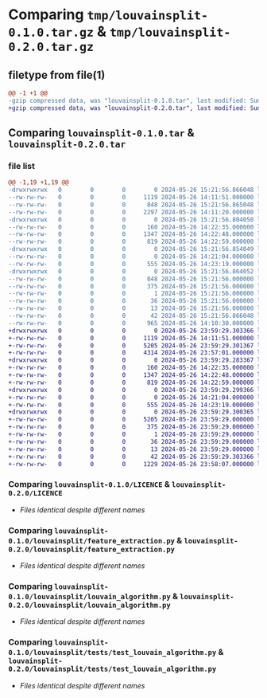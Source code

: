 # Comparing `tmp/louvainsplit-0.1.0.tar.gz` & `tmp/louvainsplit-0.2.0.tar.gz`

## filetype from file(1)

```diff
@@ -1 +1 @@
-gzip compressed data, was "louvainsplit-0.1.0.tar", last modified: Sun May 26 15:21:56 2024, max compression
+gzip compressed data, was "louvainsplit-0.2.0.tar", last modified: Sun May 26 23:59:29 2024, max compression
```

## Comparing `louvainsplit-0.1.0.tar` & `louvainsplit-0.2.0.tar`

### file list

```diff
@@ -1,19 +1,19 @@
-drwxrwxrwx   0        0        0        0 2024-05-26 15:21:56.866048 louvainsplit-0.1.0/
--rw-rw-rw-   0        0        0     1119 2024-05-26 14:11:51.000000 louvainsplit-0.1.0/LICENCE
--rw-rw-rw-   0        0        0      848 2024-05-26 15:21:56.865048 louvainsplit-0.1.0/PKG-INFO
--rw-rw-rw-   0        0        0     2297 2024-05-26 14:11:20.000000 louvainsplit-0.1.0/README.md
-drwxrwxrwx   0        0        0        0 2024-05-26 15:21:56.804050 louvainsplit-0.1.0/louvainsplit/
--rw-rw-rw-   0        0        0      160 2024-05-26 14:22:35.000000 louvainsplit-0.1.0/louvainsplit/__init__.py
--rw-rw-rw-   0        0        0     1347 2024-05-26 14:22:48.000000 louvainsplit-0.1.0/louvainsplit/feature_extraction.py
--rw-rw-rw-   0        0        0      819 2024-05-26 14:22:59.000000 louvainsplit-0.1.0/louvainsplit/louvain_algorithm.py
-drwxrwxrwx   0        0        0        0 2024-05-26 15:21:56.854049 louvainsplit-0.1.0/louvainsplit/tests/
--rw-rw-rw-   0        0        0        0 2024-05-26 14:21:04.000000 louvainsplit-0.1.0/louvainsplit/tests/__init__.py
--rw-rw-rw-   0        0        0      555 2024-05-26 14:23:19.000000 louvainsplit-0.1.0/louvainsplit/tests/test_louvain_algorithm.py
-drwxrwxrwx   0        0        0        0 2024-05-26 15:21:56.864052 louvainsplit-0.1.0/louvainsplit.egg-info/
--rw-rw-rw-   0        0        0      848 2024-05-26 15:21:56.000000 louvainsplit-0.1.0/louvainsplit.egg-info/PKG-INFO
--rw-rw-rw-   0        0        0      375 2024-05-26 15:21:56.000000 louvainsplit-0.1.0/louvainsplit.egg-info/SOURCES.txt
--rw-rw-rw-   0        0        0        1 2024-05-26 15:21:56.000000 louvainsplit-0.1.0/louvainsplit.egg-info/dependency_links.txt
--rw-rw-rw-   0        0        0       36 2024-05-26 15:21:56.000000 louvainsplit-0.1.0/louvainsplit.egg-info/requires.txt
--rw-rw-rw-   0        0        0       13 2024-05-26 15:21:56.000000 louvainsplit-0.1.0/louvainsplit.egg-info/top_level.txt
--rw-rw-rw-   0        0        0       42 2024-05-26 15:21:56.866048 louvainsplit-0.1.0/setup.cfg
--rw-rw-rw-   0        0        0      965 2024-05-26 14:10:30.000000 louvainsplit-0.1.0/setup.py
+drwxrwxrwx   0        0        0        0 2024-05-26 23:59:29.303366 louvainsplit-0.2.0/
+-rw-rw-rw-   0        0        0     1119 2024-05-26 14:11:51.000000 louvainsplit-0.2.0/LICENCE
+-rw-rw-rw-   0        0        0     5205 2024-05-26 23:59:29.301367 louvainsplit-0.2.0/PKG-INFO
+-rw-rw-rw-   0        0        0     4314 2024-05-26 23:57:01.000000 louvainsplit-0.2.0/README.md
+drwxrwxrwx   0        0        0        0 2024-05-26 23:59:29.283367 louvainsplit-0.2.0/louvainsplit/
+-rw-rw-rw-   0        0        0      160 2024-05-26 14:22:35.000000 louvainsplit-0.2.0/louvainsplit/__init__.py
+-rw-rw-rw-   0        0        0     1347 2024-05-26 14:22:48.000000 louvainsplit-0.2.0/louvainsplit/feature_extraction.py
+-rw-rw-rw-   0        0        0      819 2024-05-26 14:22:59.000000 louvainsplit-0.2.0/louvainsplit/louvain_algorithm.py
+drwxrwxrwx   0        0        0        0 2024-05-26 23:59:29.299366 louvainsplit-0.2.0/louvainsplit/tests/
+-rw-rw-rw-   0        0        0        0 2024-05-26 14:21:04.000000 louvainsplit-0.2.0/louvainsplit/tests/__init__.py
+-rw-rw-rw-   0        0        0      555 2024-05-26 14:23:19.000000 louvainsplit-0.2.0/louvainsplit/tests/test_louvain_algorithm.py
+drwxrwxrwx   0        0        0        0 2024-05-26 23:59:29.300365 louvainsplit-0.2.0/louvainsplit.egg-info/
+-rw-rw-rw-   0        0        0     5205 2024-05-26 23:59:29.000000 louvainsplit-0.2.0/louvainsplit.egg-info/PKG-INFO
+-rw-rw-rw-   0        0        0      375 2024-05-26 23:59:29.000000 louvainsplit-0.2.0/louvainsplit.egg-info/SOURCES.txt
+-rw-rw-rw-   0        0        0        1 2024-05-26 23:59:29.000000 louvainsplit-0.2.0/louvainsplit.egg-info/dependency_links.txt
+-rw-rw-rw-   0        0        0       36 2024-05-26 23:59:29.000000 louvainsplit-0.2.0/louvainsplit.egg-info/requires.txt
+-rw-rw-rw-   0        0        0       13 2024-05-26 23:59:29.000000 louvainsplit-0.2.0/louvainsplit.egg-info/top_level.txt
+-rw-rw-rw-   0        0        0       42 2024-05-26 23:59:29.303366 louvainsplit-0.2.0/setup.cfg
+-rw-rw-rw-   0        0        0     1229 2024-05-26 23:58:07.000000 louvainsplit-0.2.0/setup.py
```

### Comparing `louvainsplit-0.1.0/LICENCE` & `louvainsplit-0.2.0/LICENCE`

 * *Files identical despite different names*

### Comparing `louvainsplit-0.1.0/louvainsplit/feature_extraction.py` & `louvainsplit-0.2.0/louvainsplit/feature_extraction.py`

 * *Files identical despite different names*

### Comparing `louvainsplit-0.1.0/louvainsplit/louvain_algorithm.py` & `louvainsplit-0.2.0/louvainsplit/louvain_algorithm.py`

 * *Files identical despite different names*

### Comparing `louvainsplit-0.1.0/louvainsplit/tests/test_louvain_algorithm.py` & `louvainsplit-0.2.0/louvainsplit/tests/test_louvain_algorithm.py`

 * *Files identical despite different names*


